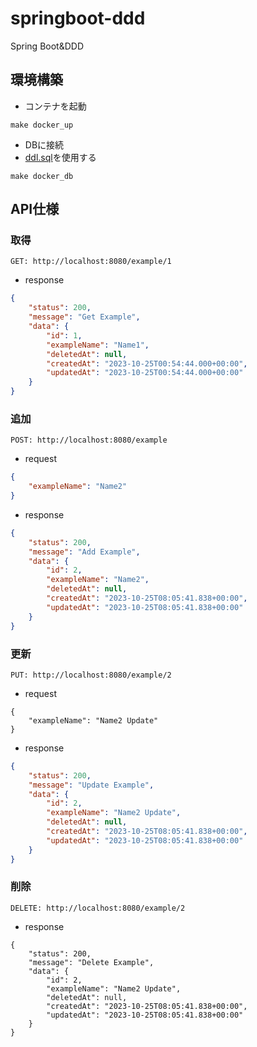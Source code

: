 # springboot-ddd
Spring Boot&amp;DDD

## 環境構築
- コンテナを起動
```
make docker_up
```
- DBに接続
- [ddl.sql](https://github.com/architecture-template/springboot-ddd/blob/main/docs/db/ddl.sql)を使用する
```
make docker_db
```

## API仕様
### 取得
```
GET: http://localhost:8080/example/1
```
- response
```json
{
    "status": 200,
    "message": "Get Example",
    "data": {
        "id": 1,
        "exampleName": "Name1",
        "deletedAt": null,
        "createdAt": "2023-10-25T00:54:44.000+00:00",
        "updatedAt": "2023-10-25T00:54:44.000+00:00"
    }
}
```
  
### 追加
```
POST: http://localhost:8080/example
```
- request
```json
{
    "exampleName": "Name2"
}
```
- response
```json
{
    "status": 200,
    "message": "Add Example",
    "data": {
        "id": 2,
        "exampleName": "Name2",
        "deletedAt": null,
        "createdAt": "2023-10-25T08:05:41.838+00:00",
        "updatedAt": "2023-10-25T08:05:41.838+00:00"
    }
}
```

### 更新
```
PUT: http://localhost:8080/example/2
```
- request
```
{
    "exampleName": "Name2 Update"
}
```
- response
```json
{
    "status": 200,
    "message": "Update Example",
    "data": {
        "id": 2,
        "exampleName": "Name2 Update",
        "deletedAt": null,
        "createdAt": "2023-10-25T08:05:41.838+00:00",
        "updatedAt": "2023-10-25T08:05:41.838+00:00"
    }
}
```

### 削除
```
DELETE: http://localhost:8080/example/2
```
- response
```
{
    "status": 200,
    "message": "Delete Example",
    "data": {
        "id": 2,
        "exampleName": "Name2 Update",
        "deletedAt": null,
        "createdAt": "2023-10-25T08:05:41.838+00:00",
        "updatedAt": "2023-10-25T08:05:41.838+00:00"
    }
}
```
